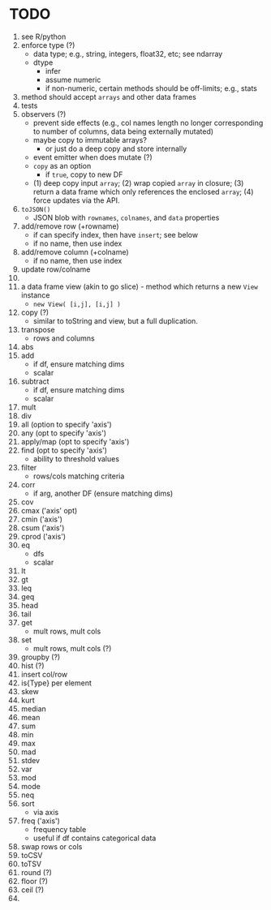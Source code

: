 TODO
====

1. see R/python
2. enforce type (?)
	- 	data type; e.g., string, integers, float32, etc; see ndarray
	-	dtype
		- 	infer
		- 	assume numeric
		-	if non-numeric, certain methods should be off-limits; e.g., stats
3. method should accept `arrays` and other data frames
4. tests
5. observers (?)
	-	prevent side effects (e.g., col names length no longer corresponding to number of columns, data being externally mutated)
	- 	maybe copy to immutable arrays?
		- 	or just do a deep copy and store internally
	-	event emitter when does mutate (?)
	-	`copy` as an option
		-	if `true`, copy to new DF
	-	(1) deep copy input `array`; (2) wrap copied `array` in closure; (3) return a data frame which only references the enclosed `array`; (4) force updates via the API.
6. `toJSON()`
	- 	JSON blob with `rownames`, `colnames`, and `data` properties
7. add/remove row (+rowname)
	-	if can specify index, then have `insert`; see below
	-	if no name, then use index
8. add/remove column (+colname)
	-	if no name, then use index
9. update row/colname
10. 
11. a data frame view (akin to go slice)	-	method which returns a new `View` instance
	-	`new View( [i,j], [i,j] )`
12. copy (?)
	-	similar to toString and view, but a full duplication.
13. transpose
	-	rows and columns
14. abs
15. add
	-	if df, ensure matching dims
	-	scalar
16. subtract
	-	if df, ensure matching dims
	- 	scalar
17. mult
18. div
19. all (option to specify 'axis')
20. any (opt to specify 'axis')
21. apply/map (opt to specify 'axis')
22. find (opt to specify 'axis')
	-	ability to threshold values
23. filter
	-	rows/cols matching criteria
24. corr
	-	if arg, another DF (ensure matching dims)
25. cov
26. cmax ('axis' opt)
27. cmin ('axis')
28. csum ('axis')
29. cprod ('axis')
30. eq
	-	dfs
	-	scalar
31. lt
32. gt
33. leq
34. geq
35. head
36. tail
37. get
	-	mult rows, mult cols
38. set
	-	mult rows, mult cols (?)
39. groupby (?)
40. hist (?)
41. insert col/row
42. is{Type} per element
43. skew
44. kurt
45. median
46. mean
47. sum
48. min
49. max
50. mad
51. stdev
52. var
53. mod
54. mode
55. neq
56. sort
	- 	via axis
57. freq ('axis')
	-	frequency table
	-	useful if df contains categorical data
58. swap rows or cols
59. toCSV
60. toTSV
61. round (?)
62. floor (?)
63. ceil (?)
64. 
